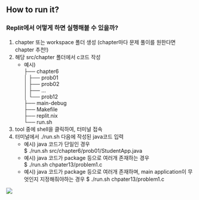 ## How to run it?   

### Replit에서 어떻게 하면 실행해볼 수 있을까?

1. chapter 또는 workspace 폴더 생성 (chapter마다 문제 풀이를 원한다면 chapter 추천!)
2. 해당 src/chapter 폴더에서 c코드 작성
   - 예시)   
├── chapter6   
│   ├── prob01   
│   ├── prob02   
│   ├── ...   
│   └── prob12   
├── main-debug   
├── Makefile   
├── replit.nix   
└── run.sh   
3. tool 중에 shell을 클릭하여, 터미널 접속
4. 터미널에서 ./run.sh 다음에 작성된 java코드 입력
   - 예시) java 코드가 단일인 경우   
     $ ./run.sh src/chapter6/prob01/StudentApp.java
   - 예시) java 코드가 package 등으로 여러개 존재하는 경우  
     $ ./run.sh chpater13/problem1.c
   - 예시) java 코드가 package 등으로 여러개 존재하며, main application이 무엇인지 지정해줘야하는 경우
     $ ./run.sh chpater13/problem1.c
     
<img src="./replit_example.png" width=“80%” height=“80%”>

